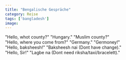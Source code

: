 ```yaml
---
title: "Bengalische Gespräche"
category: Reise
tags: ['bangladesh']
image: 
---
```


"Hello, whot county?" "Hungary." "Muslim county?"  
"Hello, where you come from?" "Germany." "Germoney!"  
"Hello, baksheesh!" "Baksheesh nai (Dont have change)."  
"Hello, Sir!" "Lagbe na (Dont need riksha/taxi/bracelett)."